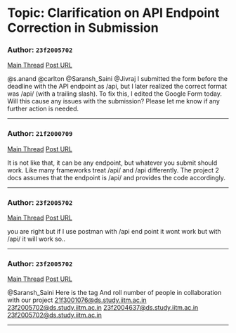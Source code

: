 # Topic: Clarification on API Endpoint Correction in Submission

### Author: `23f2005702`
[Main Thread](https://discourse.onlinedegree.iitm.ac.in/t/clarification-on-api-endpoint-correction-in-submission/171525)
[Post URL](https://discourse.onlinedegree.iitm.ac.in/t/clarification-on-api-endpoint-correction-in-submission/171525/1)

[post_number]: 1
@s.anand @carlton @Saransh_Saini @Jivraj
I submitted the form before the deadline with the API endpoint as /api, but I later realized the correct format was /api/ (with a trailing slash). To fix this, I edited the Google Form today.
Will this cause any issues with the submission? Please let me know if any further action is needed.

---

### Author: `21f2000709`
[Main Thread](https://discourse.onlinedegree.iitm.ac.in/t/clarification-on-api-endpoint-correction-in-submission/171525)
[Post URL](https://discourse.onlinedegree.iitm.ac.in/t/clarification-on-api-endpoint-correction-in-submission/171525/2)

[post_number]: 2
It is not like that, it can be any endpoint, but whatever you submit should work. Like many frameworks treat /api/ and /api differently.
The project 2 docs assumes that the endpoint is /api/ and provides the code accordingly.

---

### Author: `23f2005702`
[Main Thread](https://discourse.onlinedegree.iitm.ac.in/t/clarification-on-api-endpoint-correction-in-submission/171525)
[Post URL](https://discourse.onlinedegree.iitm.ac.in/t/clarification-on-api-endpoint-correction-in-submission/171525/3)

[post_number]: 3
you are right but if I use postman with /api end point it wont work but with /api/ it will work so..

[reply_to_post_number]: 2

---

### Author: `23f2005702`
[Main Thread](https://discourse.onlinedegree.iitm.ac.in/t/clarification-on-api-endpoint-correction-in-submission/171525)
[Post URL](https://discourse.onlinedegree.iitm.ac.in/t/clarification-on-api-endpoint-correction-in-submission/171525/4)

[post_number]: 4
@Saransh_Saini
Here is the tag
And roll number  of people in collaboration with our project
21f3001076@ds.study.iitm.ac.in
23f2005702@ds.study.iitm.ac.in
23f2004637@ds.study.iitm.ac.in
23f2005702@ds.study.iitm.ac.in

---
